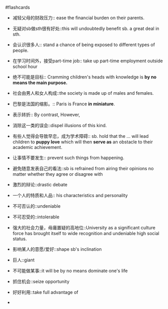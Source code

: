 #flashcards 

- 减轻父母的财政压力:: ease the financial burden on their parents.
<!--SR:!2023-12-21,2,244-->
- 无疑对sb做sth很有好处::this will undoubtedly benefit sb. a great deal in sth.
<!--SR:!2023-12-21,2,223-->
- 会认识很多人:: stand a chance of being exposed to different types of people.
<!--SR:!2023-12-21,2,244-->
- 在学习时间外，接受part-time job:: take up part-time employment outside school hour
<!--SR:!2023-12-21,1,204-->
- 绝不可能是目标:: Cramming children's heads with knowledge is **by no means the main purpose.**
<!--SR:!2023-12-21,2,244-->
- 社会由男人和女人构成::the society is made up of males and females.
<!--SR:!2023-12-21,2,244-->
- 巴黎是法国的缩影。:: Paris is France **in miniature**.
<!--SR:!2023-12-20,1,224-->
- 表示转折:: By contrast, However,
<!--SR:!2023-12-22,2,224-->
- 消除这一类的误会::dispel illusions of this kind.
<!--SR:!2023-12-20,1,227-->
- 有些人觉得会导致早恋，成为学术障碍:: sb. hold that the ... will lead children to **puppy love** which will then **serve as** an obstacle to their academic achievement.
<!--SR:!2023-12-21,2,244-->
- 让事情不要发生:: prevent such things from happening.
<!--SR:!2023-12-22,2,224-->
- 避免随意发表自己的看法::sb is refrained from airing their opinions no matter whether they agree or disagree with
<!--SR:!2023-12-20,1,224-->
- 激烈的辩论::drastic debate
<!--SR:!2023-12-21,2,244-->
- 一个人的特质和人品:: his characteristics and personality
<!--SR:!2023-12-21,2,244-->
- 不可否认的::undeniable
<!--SR:!2023-12-20,1,224-->
- 不可忍受的::intolerable
<!--SR:!2023-12-21,2,244-->
- 强大的社会力量，毋庸置疑的高地位::University as a significant culture force has brought itself to wide recognition and undeniable high social status.
<!--SR:!2023-12-21,2,244-->
- 影响某人的意愿/爱好::shape sb's inclination
<!--SR:!2023-12-22,2,224-->
- 巨人::giant
<!--SR:!2023-12-21,2,244-->
- 不可能做某事::it will be by no means dominate one's life
<!--SR:!2023-12-21,2,244-->
- 抓住机会::seize opportunity
<!--SR:!2023-12-21,2,244-->
- 好好利用::take full advantage of
<!--SR:!2023-12-21,2,244-->
- 
